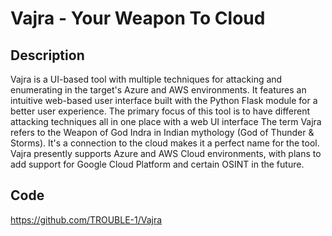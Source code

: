 # Vajra - Your Weapon To Cloud

## Description
Vajra is a UI-based tool with multiple techniques for attacking and enumerating in the target's Azure and AWS environments. It features an intuitive web-based user interface built with the Python Flask module for a better user experience. The primary focus of this tool is to have different attacking techniques all in one place with a web UI interface
The term Vajra refers to the Weapon of God Indra in Indian mythology (God of Thunder & Storms). It's a connection to the cloud makes it a perfect name for the tool.
Vajra presently supports Azure and AWS Cloud environments, with plans to add support for Google Cloud Platform and certain OSINT in the future.

## Code
https://github.com/TROUBLE-1/Vajra
